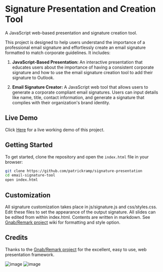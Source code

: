 # Signature Presentation and Creation Tool

A JavaScript web-based presentation and signature creation tool.<br>

This project is designed to help users understand the importance of a professional email signature and effortlessly create an email signature formatted to match corporate guidelines. It includes:

1. **JavaScript-Based Presentation:** An interactive presentation that educates users about the importance of having a consistent corporate signature and  how to use the email signature creation tool to add their signature to Outlook. 

2. **Email Signature Creator:** A JavaScript web tool that allows users to generate a corporate compliant email signatures. Users can input details like name, title, contact information, and generate a signature that complies with their organization's brand identity.

## Live Demo

Click [Here](https://app.megabit.rodeo) for a live working demo of this project. 

## Getting Started

To get started, clone the repository and open the `index.html` file in your browser:

```bash
git clone https://github.com/patrickramp/signature-presentation
cd email-signature-tool
open index.html
```

## Customization

All signature customization takes place in js/signature.js and css/styles.css. Edit these files to set the appearance of the output signature. All slides can be edited from within index.html. Contents are written in markdown. See [Gnab/Remark project](https://github.com/gnab/remark) wiki for formatting and style option.      

## Credits 

Thanks to the [Gnab/Remark project](https://github.com/gnab/remark) for the excellent, easy to use, web presentation framework.    


![image](https://github.com/user-attachments/assets/ed6d9b1c-b4dd-4dcd-83e1-3994880ee531)
![image](https://github.com/user-attachments/assets/31bfbb6f-4ada-439a-8977-decd93dea450)
